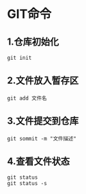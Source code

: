 # GIT命令

## 1.仓库初始化

```shell
git init
```

## 2.文件放入暂存区

```shell
git add 文件名
```

## 3.文件提交到仓库

```shell
git sommit -m "文件描述"
```

## 4.查看文件状态

```shell
git status
git status -s
```

